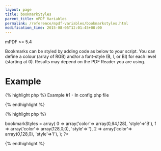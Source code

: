 ```yaml
---
layout: page
title: bookmarkStyles
parent_title: mPDF Variables
permalink: /reference/mpdf-variables/bookmarkstyles.html
modification_time: 2015-08-05T12:01:45+00:00
---
```


<p>mPDF &gt;= 5.4</p>
<p>Bookmarks can be styled by adding code as below to your script. You can define a colour (array of RGB) and/or a font-style (B, I, or BI) for each level (starting at 0). Results may depend on the PDF Reader you are using.</p>

# Example

{% highlight php %}
Example #1 - In config.php file

{% endhighlight %}

{% highlight php %}
<?php

$this->bookmarkStyles = array(

0 => array('color'=> array(0,64,128), 'style'=>'B'),

1 => array('color'=> array(128,0,0), 'style'=>''),

2 => array('color'=> array(0,128,0), 'style'=>'I'),

);

?>
{% endhighlight %}

